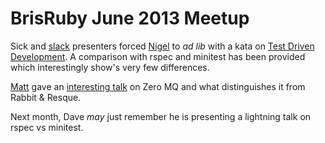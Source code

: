 # BrisRuby June 2013 Meetup

Sick and [slack](https://github.com/davekinkead) presenters forced [Nigel](https://github.com/nigelr) to _ad lib_ with a kata on [Test Driven Development](https://github.com/BrisRuby/roman).  A comparison with rspec and minitest has been provided which interestingly show's very few differences.

[Matt](https://github.com/mattconnolly) gave an [interesting talk](zeromq.pdf) on Zero MQ and what distinguishes it from Rabbit & Resque.

Next month, Dave _may_ just remember he is presenting a lightning talk on rspec vs minitest.
